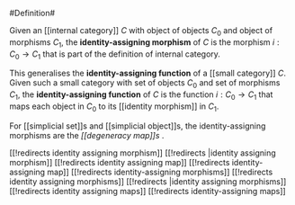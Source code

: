 #Definition#

Given an [[internal category]] $C$ with object of objects $C_0$ and object of morphisms $C_1$, the **identity-assigning morphism** of $C$ is the morphism $i: C_0 \to C_1$ that is part of the definition of internal category.

This generalises the **identity-assigning function** of a [[small category]] $C$.  Given such a small category with set of objects $C_0$ and set of morphisms $C_1$, the **identity-assigning function** of $C$ is the function $i: C_0 \to C_1$ that maps each object in $C_0$ to its [[identity morphism]] in $C_1$.

For [[simplicial set]]s and [[simplicial object]]s, the identity-assigning morphisms are the _[[degeneracy map]]s_ .

[[!redirects identity assigning morphism]]
[[!redirects |identity assigning morphism]]
[[!redirects identity assigning map]]
[[!redirects identity-assigning map]]
[[!redirects identity-assigning morphisms]]
[[!redirects identity assigning morphisms]]
[[!redirects |identity assigning morphisms]]
[[!redirects identity assigning maps]]
[[!redirects identity-assigning maps]]

